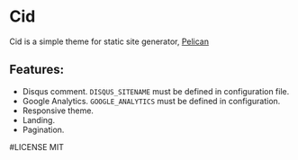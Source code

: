# Cid

Cid is a simple theme for static site generator, [Pelican][pelican]

## Features:
* Disqus comment. `DISQUS_SITENAME` must be defined in configuration file.
* Google Analytics. `GOOGLE_ANALYTICS` must be defined in configuration.
* Responsive theme.
* Landing.
* Pagination.

#LICENSE
MIT

[pelican]: http://getpelican.com
